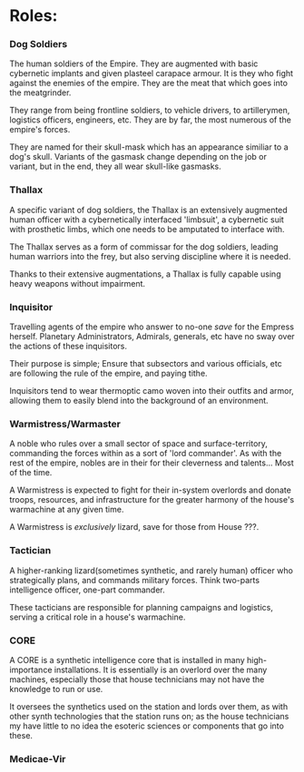 # Roles:

### Dog Soldiers

The human soldiers of the Empire. They are augmented with basic cybernetic implants and given plasteel carapace armour. It is they who fight against the enemies of the empire. They are the meat that which goes into the meatgrinder.

They range from being frontline soldiers, to vehicle drivers, to artillerymen, logistics officers, engineers, etc. They are by far, the most numerous of the empire's forces.

They are named for their skull-mask which has an appearance similiar to a dog's skull. Variants of the gasmask change depending on the job or variant, but in the end, they all wear skull-like gasmasks.

### Thallax

A specific variant of dog soldiers, the Thallax is an extensively augmented human officer with a cybernetically interfaced 'limbsuit', a cybernetic suit with prosthetic limbs, which one needs to be amputated to interface with.

The Thallax serves as a form of commissar for the dog soldiers, leading human warriors into the frey, but also serving discipline where it is needed.

Thanks to their extensive augmentations, a Thallax is fully capable using heavy weapons without impairment.

### Inquisitor

Travelling agents of the empire who answer to no-one *save* for the Empress herself. Planetary Administrators, Admirals, generals, etc have no sway over the actions of these inquisitors.

Their purpose is simple; Ensure that subsectors and various officials, etc are following the rule of the empire, and paying tithe.

Inquisitors tend to wear thermoptic camo woven into their outfits and armor, allowing them to easily blend into the background of an environment.

### Warmistress/Warmaster

A noble who rules over a small sector of space and surface-territory, commanding the forces within as a sort of 'lord commander'. As with the rest of the empire, nobles are in their for their cleverness and talents... Most of the time.

A Warmistress is expected to fight for their in-system overlords and donate troops, resources, and infrastructure for the greater harmony of the house's warmachine at any given time.

A Warmistress is *exclusively* lizard, save for those from House ???.

### Tactician

A higher-ranking lizard(sometimes synthetic, and rarely human) officer who strategically plans, and commands military forces. Think two-parts intelligence officer, one-part commander.

These tacticians are responsible for planning campaigns and logistics, serving a critical role in a house's warmachine.

### CORE

A CORE is a synthetic intelligence core that is installed in many high-importance installations. It is essentially is an overlord over the many machines, especially those that house technicians may not have the knowledge to run or use.

It oversees the synthetics used on the station and lords over them, as with other synth technologies that the station runs on; as the house technicians my have little to no idea the esoteric sciences or components that go into these.

### Medicae-Vir